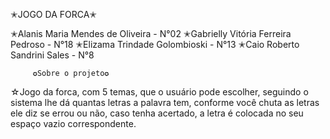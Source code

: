 ✭JOGO DA FORCA✭

✭Alanis Maria Mendes de Oliveira - N°02
✭Gabrielly Vitória Ferreira Pedroso - N°18
✭Elizama Trindade Golombioski - N°13
✭Caio Roberto Sandrini Sales - N°8

         ✪Sobre o projeto✪
☆Jogo da forca, com 5 temas, que o usuário pode escolher, seguindo o sistema lhe dá quantas letras a palavra tem, conforme você chuta as letras ele diz se errou ou não, caso tenha acertado, a letra é colocada no seu espaço vazio correspondente.

         

